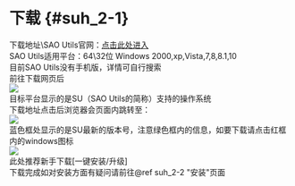 # 下载 {#suh_2-1}
下载地址\SAO Utils官网：[点击此处进入](http://www.gpbeta.com/post/develop/sao-utils/)<br>
SAO Utils适用平台：64\32位 Windows 2000,xp,Vista,7,8,8.1,10<br>
目前SAO Utils没有手机版，详情可自行搜索<br>
前往下载网页后<br>
![](https://github.com/LiyroPen/SAO_Utils_help/tree/master/Images/2-1-1.jpg)<br>
目标平台显示的是SU（SAO Utils的简称）支持的操作系统<br>
下载地址点击后浏览器会页面内跳转至：<br>
![](https://github.com/LiyroPen/SAO_Utils_help/tree/master/Images/2-1-2.jpg)<br>
蓝色框处显示的是SU最新的版本号，注意绿色框内的信息，如要下载请点击红框内的windows图标<br>
![](https://github.com/LiyroPen/SAO_Utils_help/tree/master/Images/2-1-2.jpg)<br>
此处推荐新手下载[一键安装/升级]<br>
下载完成如对安装方面有疑问请前往@ref suh_2-2 "安装"页面
